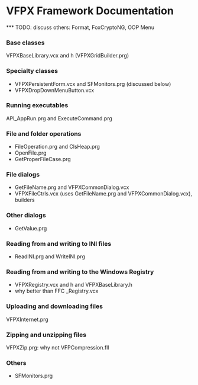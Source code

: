 # VFPX Framework Documentation

*** TODO: discuss others: Format, FoxCryptoNG, OOP Menu

### Base classes
VFPXBaseLibrary.vcx and h (VFPXGridBuilder.prg)

### Specialty classes
- VFPXPersistentForm.vcx and SFMonitors.prg (discussed below)
- VFPXDropDownMenuButton.vcx

### Running executables
API_AppRun.prg and ExecuteCommand.prg

### File and folder operations
- FileOperation.prg and ClsHeap.prg
- OpenFile.prg
- GetProperFileCase.prg

### File dialogs
- GetFileName.prg and VFPXCommonDialog.vcx
- VFPXFileCtrls.vcx (uses GetFileName.prg and VFPXCommonDialog.vcx), builders

### Other dialogs
- GetValue.prg

### Reading from and writing to INI files
- ReadINI.prg and WriteINI.prg

### Reading from and writing to the Windows Registry
- VFPXRegistry.vcx and h and VFPXBaseLibrary.h
- why better than FFC _Registry.vcx

### Uploading and downloading files
VFPXInternet.prg

### Zipping and unzipping files
VFPXZip.prg: why not VFPCompression.fll

### Others
- SFMonitors.prg
